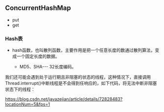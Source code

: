 ## ConcurrentHashMap

* put
* get

### Hash表

* hash函数，也叫散列函数，主要作用是把一个任意长度的数通过散列算法，变成一个固定长度的数据。

  * MD5、SHA--- 32长度编码。

    



我们还可能会遇到处于运行期且非阻塞的状态的线程，这种情况下，直接调用Thread.interrupt()中断线程是不会得到任响应的，如下代码，将无法中断非阻塞状态下的线程：



https://blog.csdn.net/javazejian/article/details/72828483?locationNum=5&fps=1